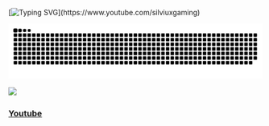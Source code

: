 <p align="left"> </p>


[![Typing SVG](https://readme-typing-svg.demolab.com?font=Fira+Code&pause=1000&color=FFFFFF&width=435&lines=Hi+👋+I'm+SXG.+Welcome!)](https://www.youtube.com/silviuxgaming)

![Snake animation](https://github.com/MagnoEfren/magnoefren/blob/main/github_snake.svg)


<a href="https://www.youtube.com/c/silviuxgaming" target="_blank">
  
<img src="https://img.shields.io/badge/YouTube-FF0905?style=for-the-badge&logo=youtube&logoColor=white" target="_blank">  

### [Youtube](https://youtube.com/@silviuxgaming?sub_confirmation=1)
